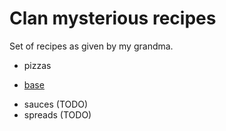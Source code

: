 # Clan mysterious recipes

Set of recipes as given by my grandma.

* pizzas
 - [base](./pizzas/base.md)
* sauces (TODO)
* spreads (TODO)
